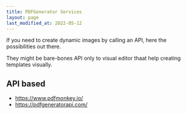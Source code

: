 ```yaml
---
title: PDFGenerator Services
layout: page
last_modified_at: 2022-05-12
---
```


If you need to create dynamic images by calling an API, here the possibilities out there.

They might be bare-bones API only to visual editor thaat help creating templates visually.

## API based

- https://www.pdfmonkey.io/
- https://pdfgeneratorapi.com/
